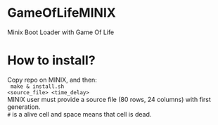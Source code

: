 # GameOfLifeMINIX
Minix Boot Loader with Game Of Life
# How to install?
Copy repo on MINIX, and then: <br>
<code> make & install.sh <source_file> <time_delay> </code> <br>
MINIX user must provide a source file (80 rows, 24 columns) with first generation. <br>
<code>#</code> is a alive cell and space means that cell is dead.  
